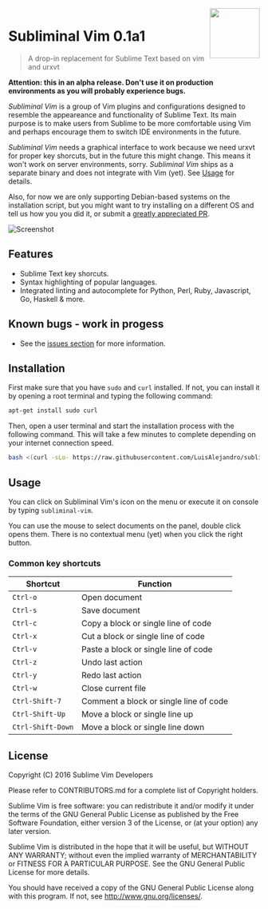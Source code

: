 <img align="right" height="100" src="https://cloud.githubusercontent.com/assets/324683/14374725/0a483732-fd23-11e5-9b56-b0e280b20760.png">

# Subliminal Vim 0.1a1

> A drop-in replacement for Sublime Text based on vim and urxvt

**Attention: this in an alpha release. Don't use it on production environments as
you will probably experience bugs.**

*Subliminal Vim* is a group of Vim plugins and configurations designed to resemble
the appeareance and functionality of Sublime Text. Its main purpose is to make
users from Sublime to be more comfortable using Vim and perhaps encourage them
to switch IDE environments in the future.

*Subliminal Vim* needs a graphical interface to work because we need urxvt for
proper key shorcuts, but in the future this might change. This means it won't
work on server environments, sorry. *Subliminal Vim* ships as a separate binary
and does not integrate with Vim (yet). See [Usage](#usage) for details.

Also, for now we are only supporting Debian-based systems on the installation
script, but you might want to try installing on a different OS and tell us how
you you did it, or submit a
[greatly appreciated PR](https://github.com/LuisAlejandro/subliminal-vim/pulls).

![Screenshot](https://cloud.githubusercontent.com/assets/324683/18112460/b9c94b3a-6ef5-11e6-9d11-43df8c950f87.png "Screenshot")

## Features

* Sublime Text key shorcuts.
* Syntax highlighting of popular languages.
* Integrated linting and autocomplete for Python, Perl, Ruby, Javascript, Go, Haskell & more.


## Known bugs - work in progess

* See the [issues section](https://github.com/LuisAlejandro/subliminal-vim/issues)
for more information.


## Installation

First make sure that you have `sudo` and `curl` installed. If not, you can install it by  opening
a root terminal and typing the following command:

```bash
apt-get install sudo curl
```

Then, open a user terminal and start the installation process with the following command.
This will take a few minutes to complete depending on your internet connection speed.

```bash
bash <(curl -sLo- https://raw.githubusercontent.com/LuisAlejandro/subliminal-vim/development/setup.sh)
```


## Usage

You can click on Subliminal Vim's icon on the menu or execute it on console by
typing `subliminal-vim`.

You can use the mouse to select documents on the panel, double click opens them.
There is no contextual menu (yet) when you click the right button.

### Common key shortcuts

| Shortcut | Function |
| --- | --- |
| `Ctrl-o` | Open document |
| `Ctrl-s` | Save document |
| `Ctrl-c` | Copy a block or single line of code |
| `Ctrl-x` | Cut a block or single line of code |
| `Ctrl-v` | Paste a block or single line of code |
| `Ctrl-z` | Undo last action |
| `Ctrl-y` | Redo last action |
| `Ctrl-w` | Close current file |
| `Ctrl-Shift-7` | Comment a block or single line of code |
| `Ctrl-Shift-Up` | Move a block or single line up |
| `Ctrl-Shift-Down` | Move a block or single line down |


## License

Copyright (C) 2016 Sublime Vim Developers

Please refer to CONTRIBUTORS.md for a complete list of Copyright holders.

Sublime Vim is free software: you can redistribute it and/or modify it under the
terms of the GNU General Public License as published by the Free Software
Foundation, either version 3 of the License, or (at your option) any later
version.

Sublime Vim is distributed in the hope that it will be useful, but WITHOUT ANY
WARRANTY; without even the implied warranty of MERCHANTABILITY or FITNESS FOR A PARTICULAR PURPOSE.  See the GNU General Public License for more details.

You should have received a copy of the GNU General Public License along with
this program. If not, see http://www.gnu.org/licenses/.
